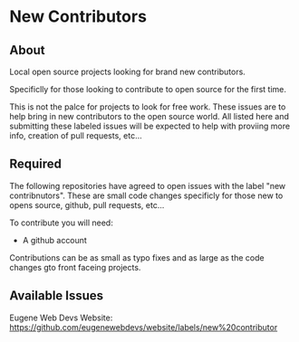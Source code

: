# New Contributors

## About

Local open source projects looking for brand new contributors. 

Specificlly for those looking to contribute to open source for the first time.

This is not the palce for projects to look for free work. These issues are to help bring in new contributors to the open source world. All listed here and submitting these labeled issues will be expected to help with proviing more info, creation of pull requests, etc...

## Required

The following repositories have agreed to open issues with the label "new contribnutors". These are small code changes specificly for those new to opens source, github, pull requests, etc...

To contribute you will need:

* A github account

Contributions can be as small as typo fixes and as large as the code changes gto front faceing projects.


## Available Issues

Eugene Web Devs Website: https://github.com/eugenewebdevs/website/labels/new%20contributor

